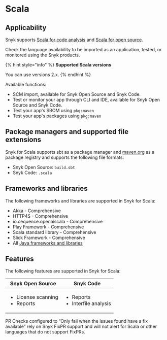 # Scala

## Applicability

Snyk supports [Scala for code analysis](scala-for-code-analysis.md) and [Scala for open source](scala-for-open-source.md).

Check the language availability to be imported as an application, tested, or monitored using the Snyk products.&#x20;

{% hint style="info" %}
**Supported Scala versions**

You can use versions 2.x.
{% endhint %}

Available functions:

* SCM import, available for Snyk Open Source and Snyk Code.&#x20;
* Test or monitor your app through CLI and IDE, available for Snyk Open Source and Snyk Code.
* Test your app's SBOM using `pkg:maven`
* Test your app's packages using `pkg:maven`

## Package managers and supported file extensions

Snyk for Scala supports sbt as a package manager and [maven.org](https://maven.org/) as a package registry and supports the following file formats:

* Snyk Open Source: `build.sbt`
* Snyk Code: `.scala`

## Frameworks and libraries

The following frameworks and libraries are supported in Snyk for Scala:&#x20;

* Akka - Comprehensive&#x20;
* HTTP4S - Comprehensive&#x20;
* io.cequence.openaiscala - Comprehensive&#x20;
* Play Framework - Comprehensive&#x20;
* Scala standard library - Comprehensive
* Slick Framework - Comprehensive
* All [Java frameworks and libraries](../java-and-kotlin/#frameworks-and-libraries)

## Features

The following features are supported in Snyk for Scala:

| Snyk Open Source                                    | Snyk Code                                            |
| --------------------------------------------------- | ---------------------------------------------------- |
| <ul><li>License scanning </li><li>Reports</li></ul> | <ul><li>Reports</li><li>Interfile analysis</li></ul> |

PR Checks configured to “Only fail when the issues found have a fix available” rely on Snyk FixPR support and will not alert for Scala or other languages that do not support FixPRs.

